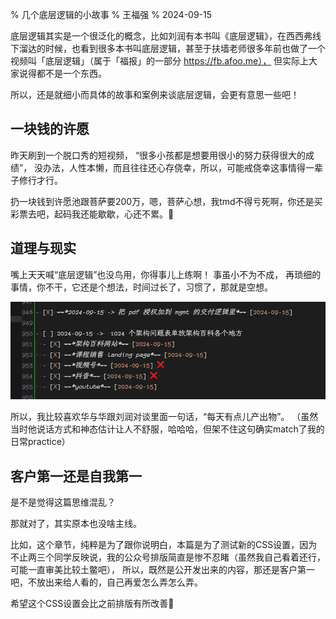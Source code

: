 % 几个底层逻辑的小故事
% 王福强
% 2024-09-15

底层逻辑其实是一个很泛化的概念，比如刘润有本书叫《底层逻辑》，在西西弗线下溜达的时候，也看到很多本书叫底层逻辑，甚至于扶墙老师很多年前也做了一个视频叫「底层逻辑」（属于「福报」的一部分 https://fb.afoo.me）， 但实际上大家说得都不是一个东西。

所以，还是就细小而具体的故事和案例来谈底层逻辑，会更有意思一些吧！

## 一块钱的许愿

昨天刷到一个脱口秀的短视频， “很多小孩都是想要用很小的努力获得很大的成绩”， 没办法，人性本懒，而且往往还心存侥幸，所以，可能戒侥幸这事情得一辈子修行才行。 

扔一块钱到许愿池跟菩萨要200万，嗯，菩萨心想，我tmd不得亏死啊，你还是买彩票去吧，起码我还能歇歇，心还不累。🤣

## 道理与现实

嘴上天天喊“底层逻辑”也没鸟用，你得事儿上练啊！ 事虽小不为不成， 再琐细的事情，你不干，它还是个想法，时间过长了，习惯了，那就是空想。

![](./images/105501726405030_.pic.jpg)

所以，我比较喜欢华与华跟刘润对谈里面一句话，“每天有点儿产出物”。 （虽然当时他说话方式和神态估计让人不舒服，哈哈哈，但架不住这句确实match了我的日常practice）

## 客户第一还是自我第一

是不是觉得这篇思维混乱？ 

那就对了，其实原本也没啥主线。 

比如，这个章节，纯粹是为了跟你说明白，本篇是为了测试新的CSS设置，因为不止两三个同学反映说，我的公众号排版简直是惨不忍睹（虽然我自己看着还行，可能一直审美比较土鳖吧）， 所以，既然是公开发出来的内容，那还是客户第一吧，不放出来给人看的，自己再爱怎么弄怎么弄。

希望这个CSS设置会比之前排版有所改善🤣








